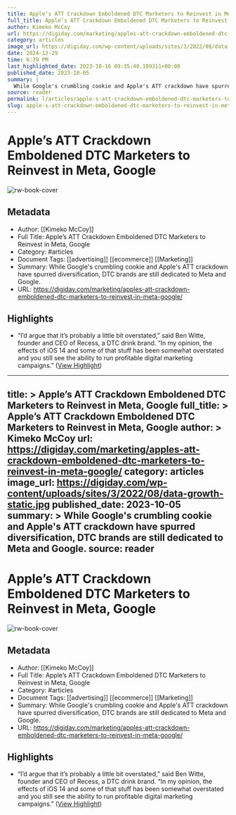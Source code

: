 ```yaml
---
title: Apple’s ATT Crackdown Emboldened DTC Marketers to Reinvest in Meta, Google
full_title: Apple’s ATT Crackdown Emboldened DTC Marketers to Reinvest in Meta, Google
author: Kimeko McCoy
url: https://digiday.com/marketing/apples-att-crackdown-emboldened-dtc-marketers-to-reinvest-in-meta-google/
category: articles
image_url: https://digiday.com/wp-content/uploads/sites/3/2022/08/data-growth-static.jpg
date: 2024-12-29
time: 6:39 PM
last_highlighted_date: 2023-10-16 09:35:40.189311+00:00
published_date: 2023-10-05
summary: |
  While Google's crumbling cookie and Apple's ATT crackdown have spurred diversification, DTC brands are still dedicated to Meta and Google.
source: reader
permalink: l/articles/apple-s-att-crackdown-emboldened-dtc-marketers-to-reinvest-in-meta-google
slug: apple-s-att-crackdown-emboldened-dtc-marketers-to-reinvest-in-meta-google
---
```

# Apple’s ATT Crackdown Emboldened DTC Marketers to Reinvest in Meta, Google

![rw-book-cover](https://digiday.com/wp-content/uploads/sites/3/2022/08/data-growth-static.jpg)

## Metadata
- Author: [[Kimeko McCoy]]
- Full Title: Apple’s ATT Crackdown Emboldened DTC Marketers to Reinvest in Meta, Google
- Category: #articles
- Document Tags: [[advertising]] [[ecommerce]] [[Marketing]] 
- Summary: While Google's crumbling cookie and Apple's ATT crackdown have spurred diversification, DTC brands are still dedicated to Meta and Google.
- URL: https://digiday.com/marketing/apples-att-crackdown-emboldened-dtc-marketers-to-reinvest-in-meta-google/

## Highlights
- “I’d argue that it’s probably a little bit overstated,” said Ben Witte, founder and CEO of Recess, a DTC drink brand. “In my opinion, the effects of iOS 14 and some of that stuff has been somewhat overstated and you still see the ability to run profitable digital marketing campaigns.” ([View Highlight](https://read.readwise.io/read/01hcvxemakmwtpg32cegj8fwc7))


---
title: >
  Apple’s ATT Crackdown Emboldened DTC Marketers to Reinvest in Meta, Google
full_title: >
  Apple’s ATT Crackdown Emboldened DTC Marketers to Reinvest in Meta, Google
author: >
  Kimeko McCoy
url: https://digiday.com/marketing/apples-att-crackdown-emboldened-dtc-marketers-to-reinvest-in-meta-google/
category: articles
image_url: https://digiday.com/wp-content/uploads/sites/3/2022/08/data-growth-static.jpg
published_date: 2023-10-05
summary: >
  While Google's crumbling cookie and Apple's ATT crackdown have spurred diversification, DTC brands are still dedicated to Meta and Google.
source: reader
---
# Apple’s ATT Crackdown Emboldened DTC Marketers to Reinvest in Meta, Google

![rw-book-cover](https://digiday.com/wp-content/uploads/sites/3/2022/08/data-growth-static.jpg)

## Metadata
- Author: [[Kimeko McCoy]]
- Full Title: Apple’s ATT Crackdown Emboldened DTC Marketers to Reinvest in Meta, Google
- Category: #articles
- Document Tags: [[advertising]] [[ecommerce]] [[Marketing]] 
- Summary: While Google's crumbling cookie and Apple's ATT crackdown have spurred diversification, DTC brands are still dedicated to Meta and Google.
- URL: https://digiday.com/marketing/apples-att-crackdown-emboldened-dtc-marketers-to-reinvest-in-meta-google/

## Highlights
- “I’d argue that it’s probably a little bit overstated,” said Ben Witte, founder and CEO of Recess, a DTC drink brand. “In my opinion, the effects of iOS 14 and some of that stuff has been somewhat overstated and you still see the ability to run profitable digital marketing campaigns.” ([View Highlight](https://read.readwise.io/read/01hcvxemakmwtpg32cegj8fwc7))


